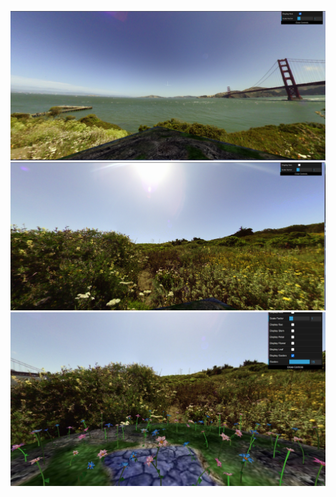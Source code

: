 ![Project Screenshot](screenshots/project-t03g05-1.1.png)
![Project Screenshot](screenshots/project-t03g05-1.2.png)
![Project Screenshot](screenshots/project-t03g05-2.jpeg)
